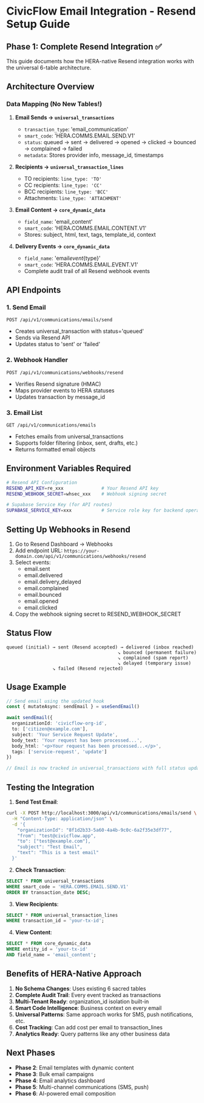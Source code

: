 # CivicFlow Email Integration - Resend Setup Guide

## Phase 1: Complete Resend Integration ✅

This guide documents how the HERA-native Resend integration works with the universal 6-table architecture.

## Architecture Overview

### Data Mapping (No New Tables!)

1. **Email Sends → `universal_transactions`**
   - `transaction_type`: 'email_communication'
   - `smart_code`: 'HERA.COMMS.EMAIL.SEND.V1'
   - `status`: queued → sent → delivered → opened → clicked → bounced → complained → failed
   - `metadata`: Stores provider info, message_id, timestamps

2. **Recipients → `universal_transaction_lines`**
   - TO recipients: `line_type: 'TO'`
   - CC recipients: `line_type: 'CC'`
   - BCC recipients: `line_type: 'BCC'`
   - Attachments: `line_type: 'ATTACHMENT'`

3. **Email Content → `core_dynamic_data`**
   - `field_name`: 'email_content'
   - `smart_code`: 'HERA.COMMS.EMAIL.CONTENT.V1'
   - Stores: subject, html, text, tags, template_id, context

4. **Delivery Events → `core_dynamic_data`**
   - `field_name`: 'email*event*{type}'
   - `smart_code`: 'HERA.COMMS.EMAIL.EVENT.V1'
   - Complete audit trail of all Resend webhook events

## API Endpoints

### 1. Send Email

```
POST /api/v1/communications/emails/send
```

- Creates universal_transaction with status='queued'
- Sends via Resend API
- Updates status to 'sent' or 'failed'

### 2. Webhook Handler

```
POST /api/v1/communications/webhooks/resend
```

- Verifies Resend signature (HMAC)
- Maps provider events to HERA statuses
- Updates transaction by message_id

### 3. Email List

```
GET /api/v1/communications/emails
```

- Fetches emails from universal_transactions
- Supports folder filtering (inbox, sent, drafts, etc.)
- Returns formatted email objects

## Environment Variables Required

```bash
# Resend API Configuration
RESEND_API_KEY=re_xxx              # Your Resend API key
RESEND_WEBHOOK_SECRET=whsec_xxx    # Webhook signing secret

# Supabase Service Key (for API routes)
SUPABASE_SERVICE_KEY=xxx           # Service role key for backend operations
```

## Setting Up Webhooks in Resend

1. Go to Resend Dashboard → Webhooks
2. Add endpoint URL: `https://your-domain.com/api/v1/communications/webhooks/resend`
3. Select events:
   - email.sent
   - email.delivered
   - email.delivery_delayed
   - email.complained
   - email.bounced
   - email.opened
   - email.clicked
4. Copy the webhook signing secret to RESEND_WEBHOOK_SECRET

## Status Flow

```
queued (initial) → sent (Resend accepted) → delivered (inbox reached)
                                         ↘ bounced (permanent failure)
                                         ↘ complained (spam report)
                                         ↘ delayed (temporary issue)
                 ↘ failed (Resend rejected)
```

## Usage Example

```typescript
// Send email using the updated hook
const { mutateAsync: sendEmail } = useSendEmail()

await sendEmail({
  organizationId: 'civicflow-org-id',
  to: ['citizen@example.com'],
  subject: 'Your Service Request Update',
  body_text: 'Your request has been processed...',
  body_html: '<p>Your request has been processed...</p>',
  tags: ['service-request', 'update']
})

// Email is now tracked in universal_transactions with full status updates
```

## Testing the Integration

1. **Send Test Email**:

```bash
curl -X POST http://localhost:3000/api/v1/communications/emails/send \
  -H "Content-Type: application/json" \
  -d '{
    "organizationId": "8f1d2b33-5a60-4a4b-9c0c-6a2f35e3df77",
    "from": "test@civicflow.app",
    "to": ["test@example.com"],
    "subject": "Test Email",
    "text": "This is a test email"
  }'
```

2. **Check Transaction**:

```sql
SELECT * FROM universal_transactions
WHERE smart_code = 'HERA.COMMS.EMAIL.SEND.V1'
ORDER BY transaction_date DESC;
```

3. **View Recipients**:

```sql
SELECT * FROM universal_transaction_lines
WHERE transaction_id = 'your-tx-id';
```

4. **View Content**:

```sql
SELECT * FROM core_dynamic_data
WHERE entity_id = 'your-tx-id'
AND field_name = 'email_content';
```

## Benefits of HERA-Native Approach

1. **No Schema Changes**: Uses existing 6 sacred tables
2. **Complete Audit Trail**: Every event tracked as transactions
3. **Multi-Tenant Ready**: organization_id isolation built-in
4. **Smart Code Intelligence**: Business context on every email
5. **Universal Patterns**: Same approach works for SMS, push notifications, etc.
6. **Cost Tracking**: Can add cost per email to transaction_lines
7. **Analytics Ready**: Query patterns like any other business data

## Next Phases

- **Phase 2**: Email templates with dynamic content
- **Phase 3**: Bulk email campaigns
- **Phase 4**: Email analytics dashboard
- **Phase 5**: Multi-channel communications (SMS, push)
- **Phase 6**: AI-powered email composition
